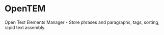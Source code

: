 # OpenTEM
Open Text Elements Manager - Store phrases and paragraphs, tags, sorting, rapid text assembly.

